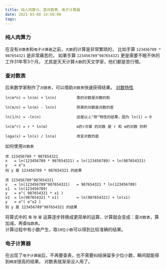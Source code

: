 ```yaml
---
title: 纯人肉算力、查对数表、电子计算器
date: 2021-03-08 14:50:00
tags:
---
```

### 纯人肉算力
在没有`对数表`和`电子计算器`之前，`大数`的计算是非常繁琐的，
比如手算 `123456789 * 987654321` 是非常痛苦的，
如果手算 `123456789^987654321` 更是需要不眠不休的工作31年零3个月。
尤其是天天计算`大数`的天文学家，他们都是苦行僧。

### 查对数表
后来数学家制作了`对数表`，可以借助`对数表`快速获得结果。
[对数特性](https://www.shuxuele.com/algebra/exponents-logarithms.html)
```text
ln(m*n) = ln(m) + ln(n)	        乘的对数是对数的和
 	 
ln(m/n) = ln(m) - ln(n)	        除乘的对数是对数的差
 	 
ln(1/n) = -ln(n)                这是以上"除"特性的结果，因为 ln(1) = 0
 	 
ln(m^r) = r * ln(m) 	        m的r次幂 的对数 是 r 和 m的对数 的积

loga(x) = ln(x) / ln(a)         改变对数的底
```
如何使用`对数表`
```text
求 123456789 * 987654321 
x   = ln(123456789 * 987654321) = ln(123456789) + ln(987654321)
y   = e^x
则 y 是 123456789 * 987654321 的结果
```
```text
求 123456789^987654321
x   = ln(123456789^987654321)   = 987654321 * ln(123456789)
x1  = ln(123456789)
y   = e^( 987654321 * x1 ) 
x2  = ln(987654321 * x1)        = ln(987654321) + ln(x1)   
y   = e^( e^x2 )
则 y 是 123456789^987654321 的结果
```
将算式中的 `乘` `除` `幂` 运算逐步转换成更简单的运算，计算就会变成：查`对数表`，算加减，再查`指数表`。  
计算过程中有小数产生，取`10位小数`可以得到比较准确的结果。   

### 电子计算器
在出现了`电子计算器`后，不再要查表，也不需要纠结保留多少位小数，瞬间就能得到`精度`很高的结果。
对数表就渐渐没人用了。

